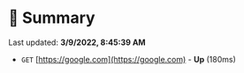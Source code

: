 # 📖 Summary
Last updated: **3/9/2022, 8:45:39 AM**

- `GET` [https://google.com](https://google.com) - **Up** (180ms)
